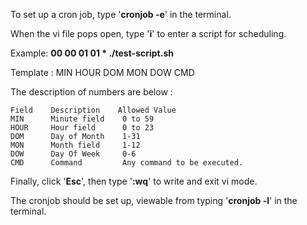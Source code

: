 To set up a cron job, type '**cronjob -e**' in the terminal.

When the vi file pops open, type '**i**' to enter a script for scheduling.

Example: **00 00 01 01 * ./test-script.sh**

Template : MIN HOUR DOM MON DOW CMD

The description of numbers are below : 
```
Field    Description    Allowed Value
MIN      Minute field    0 to 59
HOUR     Hour field      0 to 23
DOM      Day of Month    1-31
MON      Month field     1-12
DOW      Day Of Week     0-6
CMD      Command         Any command to be executed. 
```

Finally, click '**Esc**', then type '**:wq**' to write and exit vi mode.

The cronjob should be set up, viewable from typing '**cronjob -l**' in the terminal.
 
